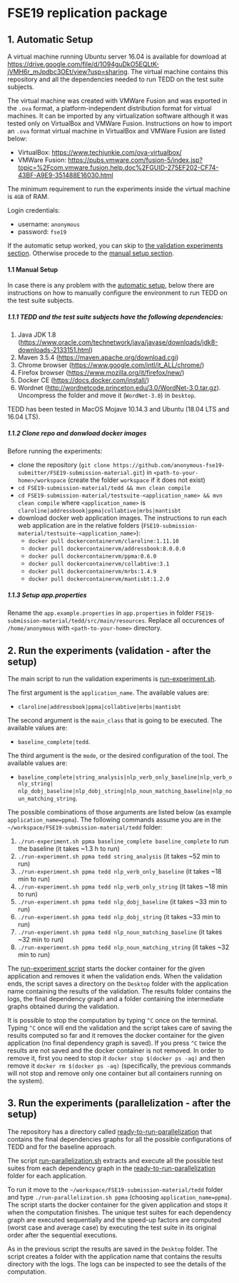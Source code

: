 # FSE19 replication package

## 1. Automatic Setup

A virtual machine running Ubuntu server 16.04 is available for download at https://drive.google.com/file/d/1O94guDkO5EQLtK-jVMH6r_mJpdbc3OEt/view?usp=sharing. The virtual machine contains this repository and all the dependencies needed to run TEDD on the test suite subjects. 

The virtual machine was created with VMWare Fusion and was exported in the `.ova` format, a platform-independent distribution format for virtual machines. It can be imported by any virtualization software although it was tested only on VirtualBox and VMWare Fusion. Instructions on how to import an `.ova` format virtual machine in VirtualBox and VMWare Fusion are listed below:

- VirtualBox: https://www.techjunkie.com/ova-virtualbox/
- VMWare Fusion: https://pubs.vmware.com/fusion-5/index.jsp?topic=%2Fcom.vmware.fusion.help.doc%2FGUID-275EF202-CF74-43BF-A9E9-351488E16030.html

The minimum requirement to run the experiments inside the virtual machine is `4GB` of RAM.

Login credentials:
- username: `anonymous`
- password: `fse19`

If the automatic setup worked, you can skip to [the validation experiments section](#2-run-the-experiments-validation---after-the-setup). Otherwise procede to the [manual setup section](#11-manual-setup).

#### 1.1 Manual Setup

In case there is any problem with the [automatic setup](#1-automatic-setup), below there are instructions on how to manually configure the environment to run TEDD on the test suite subjects.

##### 1.1.1 TEDD and the test suite subjects have the following dependencies:

1. Java JDK 1.8 (https://www.oracle.com/technetwork/java/javase/downloads/jdk8-downloads-2133151.html)
2. Maven 3.5.4 (https://maven.apache.org/download.cgi)
3. Chrome browser (https://www.google.com/intl/it_ALL/chrome/)
4. Firefox browser (https://www.mozilla.org/it/firefox/new/)
5. Docker CE (https://docs.docker.com/install/)
6. Wordnet (http://wordnetcode.princeton.edu/3.0/WordNet-3.0.tar.gz). Uncompress the folder and move it (`WordNet-3.0`) in `Desktop`.

TEDD has been tested in MacOS Mojave 10.14.3 and Ubuntu (18.04 LTS and 16.04 LTS).

##### 1.1.2 Clone repo and donwload docker images
Before running the experiments: 
- clone the repository (`git clone https://github.com/anonymous-fse19-submitter/FSE19-submission-material.git`) in `<path-to-your-home>/workspace` (create the folder `workspace` if it does not exist)
- `cd FSE19-submission-material/tedd && mvn clean compile`
- `cd FSE19-submission-material/testsuite-<application_name> && mvn clean compile` where `<application_name>` is `claroline|addressbook|ppma|collabtive|mrbs|mantisbt`
- download docker web application images. The instructions to run each web application are in the relative folders (`FSE19-submission-material/testsuite-<application_name>`):
  - `docker pull dockercontainervm/claroline:1.11.10`
  - `docker pull dockercontainervm/addressbook:8.0.0.0`
  - `docker pull dockercontainervm/ppma:0.6.0`
  - `docker pull dockercontainervm/collabtive:3.1`
  - `docker pull dockercontainervm/mrbs:1.4.9`
  - `docker pull dockercontainervm/mantisbt:1.2.0`

##### 1.1.3 Setup app.properties

Rename the `app.example.properties` in `app.properties` in folder `FSE19-submission-material/tedd/src/main/resources`. Replace all occurences of `/home/anonymous` with `<path-to-your-home>` directory.
  

## 2. Run the experiments (validation - after the setup)

The main script to run the validation experiments is [run-experiment.sh](https://github.com/anonymous-fse19-submitter/FSE19-submission-material/blob/master/tedd/run-experiment.sh). 

The first argument is the `application_name`. The available values are:
- `claroline|addressbook|ppma|collabtive|mrbs|mantisbt`

The second argument is the `main_class` that is going to be executed. The available values are:
- `baseline_complete|tedd`. 

The third argument is the `mode`, or the desired configuration of the tool. The available values are:
- `baseline_complete|string_analysis|nlp_verb_only_baseline|nlp_verb_only_string|`
`nlp_dobj_baseline|nlp_dobj_string|nlp_noun_matching_baseline|nlp_noun_matching_string`.

The possible combinations of those arguments are listed below (as example `application_name=ppma`). The following commands assume you are in the `~/workspace/FSE19-submission-material/tedd` folder:
1. `./run-experiment.sh ppma baseline_complete baseline_complete` to run the baseline (it takes ~1.3 h to run)
2. `./run-experiment.sh ppma tedd string_analysis` (it takes ~52 min to run)
3. `./run-experiment.sh ppma tedd nlp_verb_only_baseline` (it takes ~18 min to run)
4. `./run-experiment.sh ppma tedd nlp_verb_only_string` (it takes ~18 min to run)
5. `./run-experiment.sh ppma tedd nlp_dobj_baseline` (it takes ~33 min to run)
6. `./run-experiment.sh ppma tedd nlp_dobj_string` (it takes ~33 min to run)
7. `./run-experiment.sh ppma tedd nlp_noun_matching_baseline` (it takes ~32 min to run)
8. `./run-experiment.sh ppma tedd nlp_noun_matching_string` (it takes ~32 min to run)

The [run-experiment script](https://github.com/anonymous-fse19-submitter/FSE19-submission-material/blob/master/tedd/run-experiment.sh) starts the docker container for the given application and removes it when the validation ends. When the validation ends, the script saves a directory on the `Desktop` folder with the application name containing the results of the validation. The results folder contains the logs, the final dependency graph and a folder containing the intermediate graphs obtained during the validation.

It is possible to stop the computation by typing `^C` once on the terminal. Typing `^C` once will end the validation and the script takes care of saving the results computed so far and it removes the docker container for the given application (no final dependency graph is saved). If you press `^C` twice the results are not saved and the docker container is not removed. In order to remove it, first you need to stop it `docker stop $(docker ps -aq)` and then remove it `docker rm $(docker ps -aq)` (specifically, the previous commands will not stop and remove only one container but all containers running on the system).


## 3. Run the experiments (parallelization - after the setup)

The repository has a directory called [ready-to-run-parallelization](https://github.com/anonymous-fse19-submitter/FSE19-submission-material/tree/master/ready-to-run-parallelization) that contains the final dependencies graphs for all the possible configurations of TEDD and for the baseline approach.

The script [run-parallelization.sh](https://github.com/anonymous-fse19-submitter/FSE19-submission-material/blob/master/tedd/run-parallelization.sh) extracts and execute all the possible test suites from each dependency graph in the [ready-to-run-parallelization](https://github.com/anonymous-fse19-submitter/FSE19-submission-material/tree/master/ready-to-run-parallelization) folder for each application.

To run it move to the `~/workspace/FSE19-submission-material/tedd` folder and type `./run-parallelization.sh ppma` (choosing `application_name=ppma`). The script starts the docker container for the given application and stops it when the computation finishes. The unique test suites for each dependency graph are executed sequentially and the speed-up factors are computed (worst case and average case) by executing the test suite in its original order after the sequential executions.

As in the previous script the results are saved in the `Desktop` folder. The script creates a folder with the application name that contains the results directory with the logs. The logs can be inspected to see the details of the computation.

